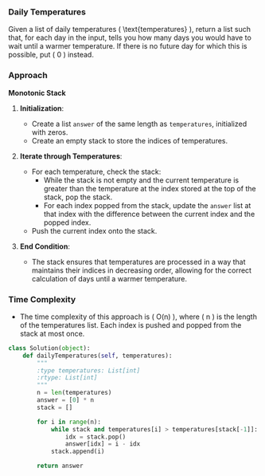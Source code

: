 
### Daily Temperatures

Given a list of daily temperatures \( \text{temperatures} \), return a list such that, for each day in the input, tells you how many days you would have to wait until a warmer temperature. If there is no future day for which this is possible, put \( 0 \) instead.

### Approach

**Monotonic Stack**

1. **Initialization**:
    - Create a list `answer` of the same length as `temperatures`, initialized with zeros.
    - Create an empty stack to store the indices of temperatures.

2. **Iterate through Temperatures**:
    - For each temperature, check the stack:
        - While the stack is not empty and the current temperature is greater than the temperature at the index stored at the top of the stack, pop the stack.
        - For each index popped from the stack, update the `answer` list at that index with the difference between the current index and the popped index.
    - Push the current index onto the stack.

3. **End Condition**:
    - The stack ensures that temperatures are processed in a way that maintains their indices in decreasing order, allowing for the correct calculation of days until a warmer temperature.

### Time Complexity

- The time complexity of this approach is \( O(n) \), where \( n \) is the length of the temperatures list. Each index is pushed and popped from the stack at most once.

```python
class Solution(object):
    def dailyTemperatures(self, temperatures):
        """
        :type temperatures: List[int]
        :rtype: List[int]
        """
        n = len(temperatures)
        answer = [0] * n
        stack = []

        for i in range(n):
            while stack and temperatures[i] > temperatures[stack[-1]]:
                idx = stack.pop()
                answer[idx] = i - idx
            stack.append(i)

        return answer
```
